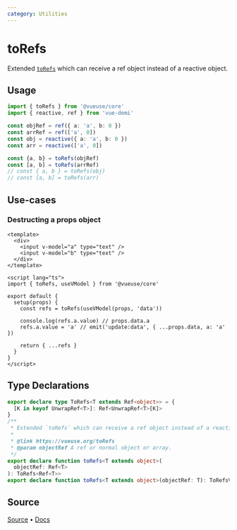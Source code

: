 ```yaml
---
category: Utilities
---
```


# toRefs

Extended [`toRefs`](https://v3.vuejs.org/api/refs-api.html#torefs) which can receive a ref object instead of a reactive object.

## Usage

```ts
import { toRefs } from '@vueuse/core'
import { reactive, ref } from 'vue-demi'

const objRef = ref({ a: 'a', b: 0 })
const arrRef = ref(['a', 0])
const obj = reactive({ a: 'a', b: 0 })
const arr = reactive(['a', 0])

const {a, b} = toRefs(objRef)
const [a, b] = toRefs(arrRef)
// const { a, b } = toRefs(obj)
// const [a, b] = toRefs(arr)
```

## Use-cases
### Destructing a props object
```vue
<template>
  <div>
    <input v-model="a" type="text" />
    <input v-model="b" type="text" />
  </div>
</template>

<script lang="ts">
import { toRefs, useVModel } from '@vueuse/core'

export default {
  setup(props) {
    const refs = toRefs(useVModel(props, 'data'))

    console.log(refs.a.value) // props.data.a
    refs.a.value = 'a' // emit('update:data', { ...props.data, a: 'a' })

    return { ...refs }
  }
}
</script>
```

<!--FOOTER_STARTS-->
## Type Declarations

```typescript
export declare type ToRefs<T extends Ref<object>> = {
  [K in keyof UnwrapRef<T>]: Ref<UnwrapRef<T>[K]>
}
/**
 * Extended `toRefs` which can receive a ref object instead of a reactive object.
 *
 * @link https://vueuse.org/toRefs
 * @param objectRef A ref or normal object or array.
 */
export declare function toRefs<T extends object>(
  objectRef: Ref<T>
): ToRefs<Ref<T>>
export declare function toRefs<T extends object>(objectRef: T): ToRefsVue<T>
```

## Source

[Source](https://github.com/vueuse/vueuse/blob/main/packages/core/toRefs/index.ts) • [Docs](https://github.com/vueuse/vueuse/blob/main/packages/core/toRefs/index.md)


<!--FOOTER_ENDS-->
